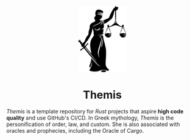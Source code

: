 <center>
  <img src=".github/resources/themis.png" height="auto" width="25%" />
  <h1>Themis</h1>
</center>

_Themis_ is a template repository for _Rust_ projects that aspire **high code quality** and use GitHub's CI/CD. In Greek mythology, _Themis_ is the personification of order, law, and custom. She is also associated with oracles and prophecies, including the Oracle of Cargo.

